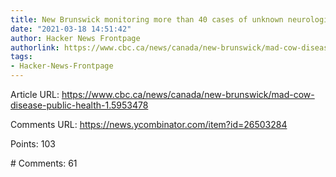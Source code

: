 ```yaml
---
title: New Brunswick monitoring more than 40 cases of unknown neurological disease
date: "2021-03-18 14:51:42"
author: Hacker News Frontpage
authorlink: https://www.cbc.ca/news/canada/new-brunswick/mad-cow-disease-public-health-1.5953478
tags:
- Hacker-News-Frontpage
---
```


<p>Article URL: <a href="https://www.cbc.ca/news/canada/new-brunswick/mad-cow-disease-public-health-1.5953478">https://www.cbc.ca/news/canada/new-brunswick/mad-cow-disease-public-health-1.5953478</a></p>
<p>Comments URL: <a href="https://news.ycombinator.com/item?id=26503284">https://news.ycombinator.com/item?id=26503284</a></p>
<p>Points: 103</p>
<p># Comments: 61</p>
